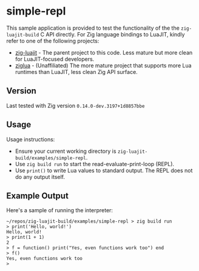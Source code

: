 # simple-repl

This sample application is provided to test the functionality of the the `zig-luajit-build` C API directly. For Zig
language bindings to LuaJIT, kindly refer to one of the following projects:

* [zig-luajit](https://github.com/sackosoft/zig-luajit) - The parent project to this code. Less mature but more clean
  for LuaJIT-focused developers.
* [ziglua](https://github.com/natecraddock/ziglua) - (Unaffiliated) The more mature project that supports more Lua
  runtimes than LuaJIT, less clean Zig API surface.

## Version

Last tested with Zig version `0.14.0-dev.3197+1d8857bbe`

## Usage

Usage instructions:

* Ensure your current working directory is `zig-luajit-build/examples/simple-repl`.
* Use `zig build run` to start the read-evaluate-print-loop (REPL).
* Use `print()` to write Lua values to standard output. The REPL does not do any output itself.

## Example Output

Here's a sample of running the interpreter:

```
~/repos/zig-luajit-build/examples/simple-repl > zig build run
> print('Hello, world!')
Hello, world!
> print(1 + 1)
2
> f = function() print("Yes, even functions work too") end
> f()
Yes, even functions work too
>
```
